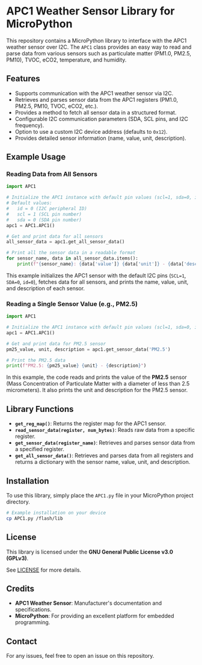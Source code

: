 # APC1 Weather Sensor Library for MicroPython

This repository contains a MicroPython library to interface with the APC1 weather sensor over I2C. The `APC1` class provides an easy way to read and parse data from various sensors such as particulate matter (PM1.0, PM2.5, PM10), TVOC, eCO2, temperature, and humidity.

## Features

- Supports communication with the APC1 weather sensor via I2C.
- Retrieves and parses sensor data from the APC1 registers (PM1.0, PM2.5, PM10, TVOC, eCO2, etc.).
- Provides a method to fetch all sensor data in a structured format.
- Configurable I2C communication parameters (SDA, SCL pins, and I2C frequency).
- Option to use a custom I2C device address (defaults to `0x12`).
- Provides detailed sensor information (name, value, unit, description).

## Example Usage

### Reading Data from All Sensors

```python
import APC1

# Initialize the APC1 instance with default pin values (scl=1, sda=0, id=0)
# Default values:
#   id = 0 (I2C peripheral ID)
#   scl = 1 (SCL pin number)
#   sda = 0 (SDA pin number)
apc1 = APC1.APC1()

# Get and print data for all sensors
all_sensor_data = apc1.get_all_sensor_data()

# Print all the sensor data in a readable format
for sensor_name, data in all_sensor_data.items():
    print(f"{sensor_name}: {data['value']} {data['unit']} - {data['description']}")
```

This example initializes the APC1 sensor with the default I2C pins (`SCL=1`, `SDA=0`, `id=0`), fetches data for all sensors, and prints the name, value, unit, and description of each sensor.

### Reading a Single Sensor Value (e.g., PM2.5)

```python
import APC1

# Initialize the APC1 instance with default pin values (scl=1, sda=0, id=0)
apc1 = APC1.APC1()

# Get and print data for PM2.5 sensor
pm25_value, unit, description = apc1.get_sensor_data('PM2.5')

# Print the PM2.5 data
print(f"PM2.5: {pm25_value} {unit} - {description}")
```

In this example, the code reads and prints the value of the **PM2.5** sensor (Mass Concentration of Particulate Matter with a diameter of less than 2.5 micrometers). It also prints the unit and description for the PM2.5 sensor.

## Library Functions

- **`get_reg_map()`**: Returns the register map for the APC1 sensor.
- **`read_sensor_data(register, num_bytes)`**: Reads raw data from a specific register.
- **`get_sensor_data(register_name)`**: Retrieves and parses sensor data from a specified register.
- **`get_all_sensor_data()`**: Retrieves and parses data from all registers and returns a dictionary with the sensor name, value, unit, and description.

## Installation

To use this library, simply place the `APC1.py` file in your MicroPython project directory.

```bash
# Example installation on your device
cp APC1.py /flash/lib
```

## License

This library is licensed under the **GNU General Public License v3.0 (GPLv3)**.

See [LICENSE](LICENSE) for more details.

## Credits

- **APC1 Weather Sensor**: Manufacturer's documentation and specifications.
- **MicroPython**: For providing an excellent platform for embedded programming.

## Contact

For any issues, feel free to open an issue on this repository.
